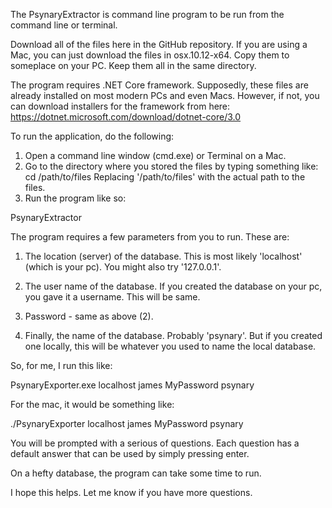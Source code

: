 The PsynaryExtractor is command line program to be run from the command line or terminal.

Download all of the files here in the GitHub repository.  If you are using a Mac, you can just download the files in osx.10.12-x64.  Copy them to someplace on your PC.  Keep them all in the same directory.

The program requires .NET Core framework.  Supposedly, these files are already installed on most modern PCs and even Macs.  However, if not, you can download installers for the framework from here: https://dotnet.microsoft.com/download/dotnet-core/3.0

To run the application, do the following:

1. Open a command line window (cmd.exe) or Terminal on a Mac.
2. Go to the directory where you stored the files by typing something like:
cd /path/to/files
Replacing '/path/to/files' with the actual path to the files.
3. Run the program like so:

PsynaryExtractor <hostname> <username> <password> <database name>

The program requires a few parameters from you to run.  These are:

1. The location (server) of the database.  This is most likely 'localhost' (which is your pc).  You might also try '127.0.0.1'.

2. The user name of the database.  If you created the database on your pc, you gave it a username.  This will be same.

3. Password - same as above (2).

4. Finally, the name of the database. Probably 'psynary'.  But if you created one locally, this will be whatever you used to name the local database.

So, for me, I run this like:

PsynaryExporter.exe localhost james MyPassword psynary

For the mac, it would be something like:

./PsynaryExporter localhost james MyPassword psynary

You will be prompted with a serious of questions.  Each question has a default answer that can be used by simply pressing enter.

On a hefty database, the program can take some time to run.

I hope this helps.  Let me know if you have more questions.
